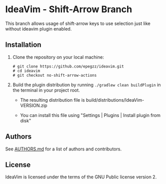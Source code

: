 IdeaVim - Shift-Arrow Branch
============================

This branch allows usage of shift-arrow keys to use selection just
like without ideavim plugin enabled.

Installation
------------


1. Clone the repository on your local machine:
    ```
    # git clone https://github.com/epegzz/ideavim.git
    # cd ideavim
    # git checkout no-shift-arrow-actions
    ```

2. Build the plugin distribution by running `./gradlew clean buildPlugin` in the
   terminal in your project root.

    * The resulting distribution file is build/distributions/IdeaVim-VERSION.zip

    * You can install this file using "Settings | Plugins | Install plugin
      from disk"


Authors
-------

See [AUTHORS.md](AUTHORS.md)
for a list of authors and contributors.


License
-------

IdeaVim is licensed under the terms of the GNU Public license version 2.

